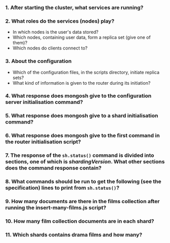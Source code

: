 
### 1. After starting the cluster, what services are running?


### 2. What roles do the services (nodes) play?

- In which nodes is the user's data stored?
- Which nodes, containing user data, form a replica set (give one of them)?
- Which nodes do clients connect to?


### 3. About the configuration 

- Which of the configuration files, in the scripts directory, initiate replica sets?
- What kind of information is given to the router during its initiation?


### 4. What response does mongosh give to the configuration server initialisation command?


### 5. What response does mongosh give to a shard initialisation command?


### 6. What response does mongosh give to the first command in the router initialisation script?


### 7. The response of the `sh.status()` command is divided into sections, one of which is *shardingVersion*. What other sections does the command response contain?


### 8. What commands should be run to get the following (see the specification) lines to print from `sh.status()`?


### 9. How many documents are there in the films collection after running the insert-many-films.js script?


### 10. How many film collection documents are in each shard?


### 11. Which shards contains drama films and how many?

